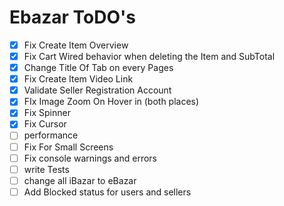 # Ebazar ToDO's

- [x] Fix Create Item Overview
- [x] Fix Cart Wired behavior when deleting the Item and SubTotal
- [x] Change Title Of Tab on every Pages
- [x] Fix Create Item Video Link
- [x] Validate Seller Registration Account
- [x] FIx Image Zoom On Hover in (both places)
- [x] Fix Spinner
- [x] Fix Cursor
- [ ] performance
- [ ] Fix For Small Screens
- [ ] Fix console warnings and errors
- [ ] write Tests
- [ ] change all iBazar to eBazar
- [ ] Add Blocked status for users and sellers
